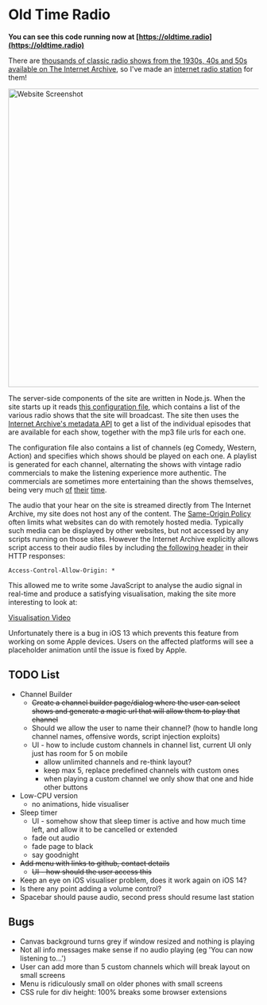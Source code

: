 # Old Time Radio

**You can see this code running now at [https://oldtime.radio](https://oldtime.radio)**

There are [thousands of classic radio shows from the 1930s, 40s and 50s available on The Internet Archive](https://archive.org/details/oldtimeradio), so I've made an [internet radio station](https://oldtime.radio/) for them!

<img src="https://codebox.net/assets/images/old-time-radio/oldtime-radio-website.png" alt="Website Screenshot" width="600"/>

The server-side components of the site are written in Node.js. When the site starts up it reads [this configuration file](https://github.com/codebox/old-time-radio/blob/master/data.json), which contains a list of the various radio shows that the site will broadcast. The site then uses the [Internet Archive's metadata API](https://archive.org/services/docs/api/metadata.html) to get a list of the individual episodes that are available for each show, together with the mp3 file urls for each one.

The configuration file also contains a list of channels (eg Comedy, Western, Action) and specifies which shows should be played on each one. A playlist is generated for each channel, alternating the shows with vintage radio commercials to make the listening experience more authentic. The commercials are sometimes more entertaining than the shows themselves, being very much [of](https://archive.org/details/Old_Radio_Adverts_01/OldRadio_Adv--Bromo_Quinine.mp3) [their](https://archive.org/details/Old_Radio_Adverts_01/OldRadio_Adv--Camel1.mp3) [time](https://archive.org/details/Old_Radio_Adverts_01/OldRadio_Adv--Fitch.mp3).

The audio that your hear on the site is streamed directly from The Internet Archive, my site does not host any of the content. The [Same-Origin Policy](https://en.wikipedia.org/wiki/Same-origin_policy) often limits what websites can do with remotely hosted media. Typically such media can be displayed by other websites, but not accessed by any scripts running on those sites. However the Internet Archive explicitly allows script access to their audio files by including [the following header](https://developer.mozilla.org/en-US/docs/Web/HTTP/Headers/Access-Control-Allow-Origin) in their HTTP responses:

    Access-Control-Allow-Origin: *

This allowed me to write some JavaScript to analyse the audio signal in real-time and produce a satisfying visualisation, making the site more interesting to look at:

[Visualisation Video](https://codebox.net/assets/video/old-time-radio/audio-visualisation.mp4)

Unfortunately there is a bug in iOS 13 which prevents this feature from working on some Apple devices. Users on the affected platforms will see a placeholder animation until the issue is fixed by Apple.

## TODO List

* Channel Builder
    * ~~Create a channel builder page/dialog where the user can select shows and generate a magic url that will allow them to play that channel~~
    * Should we allow the user to name their channel? (how to handle long channel names, offensive words, script injection exploits)
    * UI - how to include custom channels in channel list, current UI only just has room for 5 on mobile
        * allow unlimited channels and re-think layout?
        * keep max 5, replace predefined channels with custom ones
        * when playing a custom channel we only show that one and hide other buttons
* Low-CPU version
    * no animations, hide visualiser
* Sleep timer
    * UI - somehow show that sleep timer is active and how much time left, and allow it to be cancelled or extended
    * fade out audio
    * fade page to black
    * say goodnight
* ~~Add menu with links to github, contact details~~
    * ~~UI - how should the user access this~~ 
* Keep an eye on iOS visualiser problem, does it work again on iOS 14?
* Is there any point adding a volume control?
* Spacebar should pause audio, second press should resume last station

## Bugs
* Canvas background turns grey if window resized and nothing is playing
* Not all info messages make sense if no audio playing (eg 'You can now listening to...')
* User can add more than 5 custom channels which will break layout on small screens
* Menu is ridiculously small on older phones with small screens
* CSS rule for div height: 100% breaks some browser extensions

